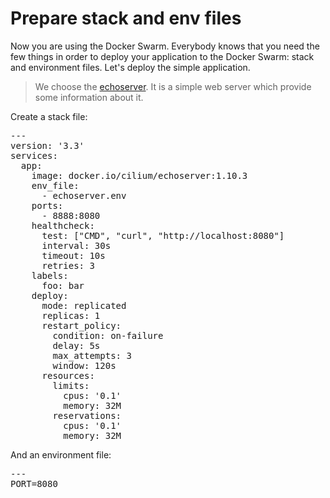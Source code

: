 # Prepare stack and env files

Now you are using the Docker Swarm. Everybody knows that you need the few things in order to deploy your application to the Docker Swarm: stack and environment files. Let's deploy the simple application.

> We choose the [echoserver](https://github.com/cilium/echoserver). It is a simple web server which provide some information about it.

Create a stack file:

<pre class="file" data-filename="echoserver.yml" data-target="replace">
---
version: '3.3'
services:
  app:
    image: docker.io/cilium/echoserver:1.10.3
    env_file:
      - echoserver.env
    ports:
      - 8888:8080
    healthcheck:
      test: ["CMD", "curl", "http://localhost:8080"]
      interval: 30s
      timeout: 10s
      retries: 3
    labels:
      foo: bar
    deploy:
      mode: replicated
      replicas: 1
      restart_policy:
        condition: on-failure
        delay: 5s
        max_attempts: 3
        window: 120s
      resources:
        limits:
          cpus: '0.1'
          memory: 32M
        reservations:
          cpus: '0.1'
          memory: 32M
</pre>

And an environment file:

<pre class="file" data-filename="echoserver.env" data-target="replace">
---
PORT=8080
</pre>